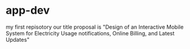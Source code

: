 # app-dev
my first repisotory
our title proposal is "Design of an Interactive Mobile System for Electricity Usage notifications, Online Billing, and Latest Updates"